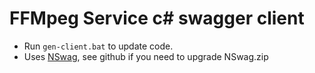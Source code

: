 # FFMpeg Service c# swagger client

* Run `gen-client.bat` to update code.
* Uses [NSwag](https://github.com/NSwag/NSwag), see github if you need to upgrade NSwag.zip 